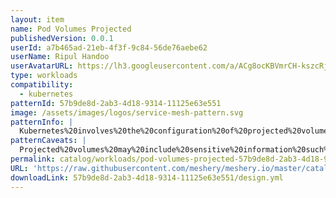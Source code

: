 ```yaml
---
layout: item
name: Pod Volumes Projected
publishedVersion: 0.0.1
userId: a7b465ad-21eb-4f3f-9c84-56de76aebe62
userName: Ripul Handoo
userAvatarURL: https://lh3.googleusercontent.com/a/ACg8ocKBVmrCH-kszcRj5jpdBR53K1-E7YPUd3-kFmRFGGRN=s96-c
type: workloads
compatibility:
  - kubernetes
patternId: 57b9de8d-2ab3-4d18-9314-11125e63e551
image: /assets/images/logos/service-mesh-pattern.svg
patternInfo: |
  Kubernetes%20involves%20the%20configuration%20of%20projected%20volumes%20within%20pods%2C%20allowing%20them%20to%20access%20multiple%20sources%20of%20data%20simultaneously.%20%0A%0AThis%20design%20enhances%20the%20flexibility%20and%20functionality%20of%20pods%20by%20aggregating%20information%20from%20various%20Kubernetes%20and%20non-Kubernetes%20sources%20into%20a%20unified%20view%20accessible%20within%20the%20pod's%20filesystem.
patternCaveats: |
  Projected%20volumes%20may%20include%20sensitive%20information%20such%20as%20secrets%20and%20service%20account%20tokens.%20Care%20must%20be%20taken%20to%20ensure%20that%20only%20authorized%20pods%20have%20access%20to%20these%20volumes%20and%20that%20access%20is%20tightly%20controlled%20to%20prevent%20unauthorized%20access.
permalink: catalog/workloads/pod-volumes-projected-57b9de8d-2ab3-4d18-9314-11125e63e551.html
URL: 'https://raw.githubusercontent.com/meshery/meshery.io/master/catalog/57b9de8d-2ab3-4d18-9314-11125e63e551/0.0.1/design.yml'
downloadLink: 57b9de8d-2ab3-4d18-9314-11125e63e551/design.yml
---
```

